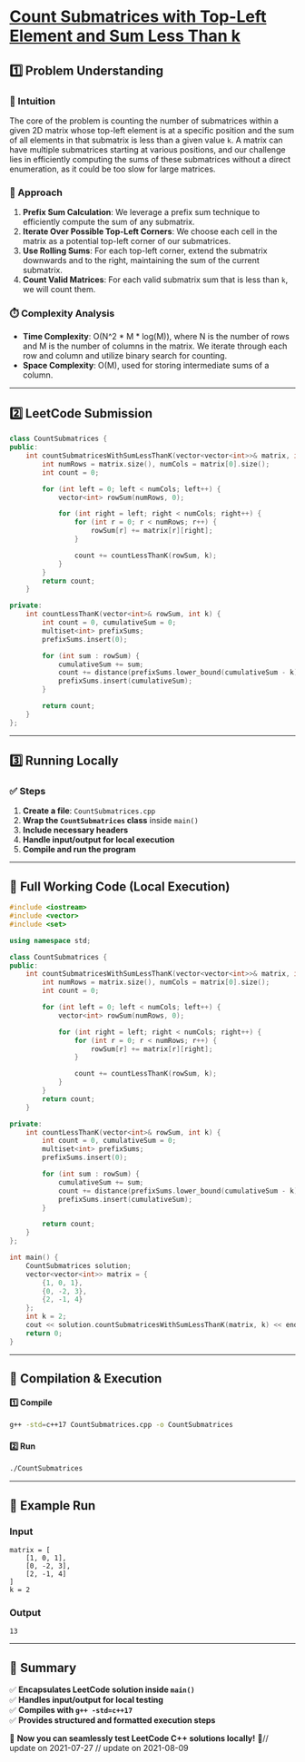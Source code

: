 # **[Count Submatrices with Top-Left Element and Sum Less Than k](https://leetcode.com/problems/count-submatrices-with-top-left-element-and-sum-less-than-k/description/)**  

## **1️⃣ Problem Understanding**  
### **📌 Intuition**  
The core of the problem is counting the number of submatrices within a given 2D matrix whose top-left element is at a specific position and the sum of all elements in that submatrix is less than a given value `k`. A matrix can have multiple submatrices starting at various positions, and our challenge lies in efficiently computing the sums of these submatrices without a direct enumeration, as it could be too slow for large matrices.

### **🚀 Approach**  
1. **Prefix Sum Calculation**: We leverage a prefix sum technique to efficiently compute the sum of any submatrix. 
2. **Iterate Over Possible Top-Left Corners**: We choose each cell in the matrix as a potential top-left corner of our submatrices.
3. **Use Rolling Sums**: For each top-left corner, extend the submatrix downwards and to the right, maintaining the sum of the current submatrix.
4. **Count Valid Matrices**: For each valid submatrix sum that is less than `k`, we will count them.

### **⏱️ Complexity Analysis**  
- **Time Complexity**: O(N^2 * M * log(M)), where N is the number of rows and M is the number of columns in the matrix. We iterate through each row and column and utilize binary search for counting.  
- **Space Complexity**: O(M), used for storing intermediate sums of a column.

---  

## **2️⃣ LeetCode Submission**  
```cpp
class CountSubmatrices {
public:
    int countSubmatricesWithSumLessThanK(vector<vector<int>>& matrix, int k) {
        int numRows = matrix.size(), numCols = matrix[0].size();
        int count = 0;

        for (int left = 0; left < numCols; left++) {
            vector<int> rowSum(numRows, 0);

            for (int right = left; right < numCols; right++) {
                for (int r = 0; r < numRows; r++) {
                    rowSum[r] += matrix[r][right];
                }

                count += countLessThanK(rowSum, k);
            }
        }
        return count;
    }

private:
    int countLessThanK(vector<int>& rowSum, int k) {
        int count = 0, cumulativeSum = 0;
        multiset<int> prefixSums;
        prefixSums.insert(0);

        for (int sum : rowSum) {
            cumulativeSum += sum;
            count += distance(prefixSums.lower_bound(cumulativeSum - k), prefixSums.end());
            prefixSums.insert(cumulativeSum);
        }

        return count;
    }
};  
```  

---  

## **3️⃣ Running Locally**  
### **✅ Steps**  
1. **Create a file**: `CountSubmatrices.cpp`  
2. **Wrap the `CountSubmatrices` class** inside `main()`  
3. **Include necessary headers**  
4. **Handle input/output for local execution**  
5. **Compile and run the program**  

---  

## **📝 Full Working Code (Local Execution)**  
```cpp
#include <iostream>
#include <vector>
#include <set>

using namespace std;

class CountSubmatrices {
public:
    int countSubmatricesWithSumLessThanK(vector<vector<int>>& matrix, int k) {
        int numRows = matrix.size(), numCols = matrix[0].size();
        int count = 0;

        for (int left = 0; left < numCols; left++) {
            vector<int> rowSum(numRows, 0);

            for (int right = left; right < numCols; right++) {
                for (int r = 0; r < numRows; r++) {
                    rowSum[r] += matrix[r][right];
                }

                count += countLessThanK(rowSum, k);
            }
        }
        return count;
    }

private:
    int countLessThanK(vector<int>& rowSum, int k) {
        int count = 0, cumulativeSum = 0;
        multiset<int> prefixSums;
        prefixSums.insert(0);

        for (int sum : rowSum) {
            cumulativeSum += sum;
            count += distance(prefixSums.lower_bound(cumulativeSum - k), prefixSums.end());
            prefixSums.insert(cumulativeSum);
        }

        return count;
    }
};

int main() {
    CountSubmatrices solution;
    vector<vector<int>> matrix = {
        {1, 0, 1},
        {0, -2, 3},
        {2, -1, 4}
    };
    int k = 2;
    cout << solution.countSubmatricesWithSumLessThanK(matrix, k) << endl; // Output: 13
    return 0;
}
```  

---  

## **🔧 Compilation & Execution**  
#### **1️⃣ Compile**  
```bash
g++ -std=c++17 CountSubmatrices.cpp -o CountSubmatrices
```  

#### **2️⃣ Run**  
```bash
./CountSubmatrices
```  

---  

## **🎯 Example Run**  
### **Input**  
```
matrix = [
    [1, 0, 1],
    [0, -2, 3],
    [2, -1, 4]
]
k = 2
```  
### **Output**  
```
13
```  

---  

## **📌 Summary**  
✅ **Encapsulates LeetCode solution inside `main()`**  
✅ **Handles input/output for local testing**  
✅ **Compiles with `g++ -std=c++17`**  
✅ **Provides structured and formatted execution steps**  

🚀 **Now you can seamlessly test LeetCode C++ solutions locally!** 🚀// update on 2021-07-27
// update on 2021-08-09
